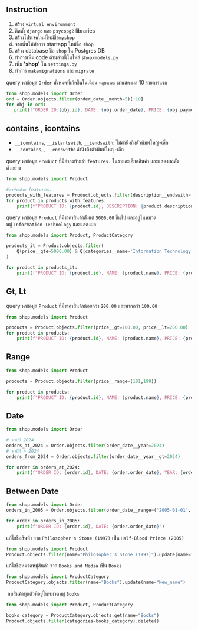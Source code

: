
## **Instruction**

1. สร้าง `virtual environment`
2. ติดตั้ง `django` และ `psycopg2` libraries
3. สร้างโปรเจคใหม่ใหม่ชื่อ`myshop`
4. จากนั้นให้ทำการ startapp ใหม่ชื่อ `shop`
5. สร้าง database ชื่อ `shop` ใน Postgres DB
6. ทำการเพิ่ม code ด้านล่างนี้ในไฟล์ `shop/models.py`
7. เพิ่ม **'shop'** ใน `settings.py`
8. ทำการ `makemigrations` และ `migrate`

query หาข้อมูล `Order` ทั้งหมดที่เกิดขึ้นในเดือน `พฤษภาคม` มาแสดงผล 10 รายการแรก

```python
from shop.models import Order
ord = Order.objects.filter(order_date__month=5)[:10]
for obj in ord:
   print(f"ORDER ID:{obj.id}, DATE: {obj.order_date}, PRICE: {obj.payment.price}")
```

## contains , icontains

- `__icontains`, `__istartswith`, `__iendswith`: ไม่คำนึงถึงตัวพิมพ์ใหญ่-เล็ก
- `__contains`, , `__endswith`: คำนึงถึงตัวพิมพ์ใหญ่-เล็ก

query หาข้อมูล `Product` ที่มีคำลงท้ายว่า `features.` ในรายละเอียดสินค้า และแสดงผลดังตัวอย่าง

```python
from shop.models import Product

#ลงท้ายด้วย features.
products_with_features = Product.objects.filter(description__endswith='features.')
for product in products_with_features:
    print(f"PRODUCT ID: {product.id}, DESCRIPTION: {product.description}")
```

query หาข้อมูล `Product` ที่มีราคาสินค้าตั้งแต่ `5000.00` ขึ้นไป และอยู่ในหมวดหมู่ `Information Technology` และแสดงผล

```python
from shop.models import Product, ProductCategory

products_it = Product.objects.filter(
    Q(price__gte=5000.00) & Q(categories__name='Information Technology')
)

for product in products_it:
    print(f"PRODUCT ID: {product.id}, NAME: {product.name}, PRICE: {product.price:.2f}")
```

## Gt, Lt

query หาข้อมูล `Product` ที่มีราคาสินค้าน้อยกว่า `200.00` และมากกว่า `100.00`

```python
from shop.models import Product

products = Product.objects.filter(price__gt=100.00, price__lt=200.00)
for product in products:
    print(f"PRODUCT ID: {product.id}, NAME: {product.name}, PRICE: {product.price:.2f}")
```

## Range

```python
from shop.models import Product

products = Product.objects.filter(price__range=(101,199))

for product in products:
    print(f"PRODUCT ID: {product.id}, NAME: {product.name}, PRICE: {product.price:.2f}")
```

## Date

```python
from shop.models import Order

# หาปที่ 2024
orders_at_2024 = Order.objects.filter(order_date__year=2024)
# หาปีที่ > 2024
orders_from_2024 = Order.objects.filter(order_date__year__gt=2024)

for order in orders_at_2024:
    print(f"ORDER ID: {order.id}, DATE: {order.order_date}, YEAR: {order.order_date.year}")

```

## Between Date

```python
from shop.models import Order
orders_in_2005 = Order.objects.filter(order_date__range=('2005-01-01', '2005-12-31'))

for order in orders_in_2005:
    print(f"ORDER ID: {order.id}, DATE: {order.order_date}")

```

แก้ไขชื่อสินค้า จาก `Philosopher's Stone (1997)` เป็น `Half-Blood Prince (2005)`

```python
from shop.models import Product
Product.objects.filter(name="Philosopher's Stone (1997)").update(name="Half-Blood Prince (2007)")
```

แก้ไขชื่อหมวดหมู่สินค้า จาก `Books and Media` เป็น `Books`

```python
from shop.models import ProductCategory
ProductCategory.objects.filter(name="Books").update(name="New_name")

```

 ลบสินค้าทุกตัวที่อยู่ในหมวดหมู่ `Books`

```python
from shop.models import Product, ProductCategory

books_category = ProductCategory.objects.get(name="Books")
Product.objects.filter(categories=books_category).delete()

```
